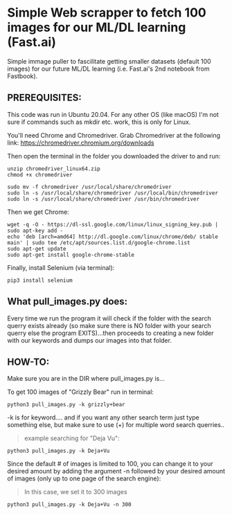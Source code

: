 # Simple Web scrapper to fetch 100 images for our ML/DL learning (Fast.ai)

Simple immage puller to fascilitate getting smaller datasets (default 100 images) for our future ML/DL learning (i.e. Fast.ai's 2nd notebook from Fastbook).


## PREREQUISITES:

This code was run in Ubuntu 20.04. For any other OS (like macOS) I'm not sure if commands such as mkdir etc. work, this is only for Linux.

You'll need Chrome and Chromedriver.
Grab Chromedriver at the following link: https://chromedriver.chromium.org/downloads

Then open the terminal in the folder you downloaded the driver to and run:

```
unzip chromedriver_linux64.zip
chmod +x chromedriver

sudo mv -f chromedriver /usr/local/share/chromedriver
sudo ln -s /usr/local/share/chromedriver /usr/local/bin/chromedriver
sudo ln -s /usr/local/share/chromedriver /usr/bin/chromedriver
```

Then we get Chrome:
```
wget -q -O - https://dl-ssl.google.com/linux/linux_signing_key.pub | sudo apt-key add -
echo 'deb [arch=amd64] http://dl.google.com/linux/chrome/deb/ stable main' | sudo tee /etc/apt/sources.list.d/google-chrome.list
sudo apt-get update 
sudo apt-get install google-chrome-stable
```
Finally, install Selenium (via terminal):
```
pip3 install selenium
```

## What pull_images.py does:

Every time we run the program it will check if the folder with the search querry exists already (so make sure there is NO folder with your search querry else the program EXITS)...then proceeds to creating a new folder with our keywords and dumps our images into that folder.

## HOW-TO:

Make sure you are in the DIR where pull_images.py is...

To get 100 images of "Grizzly Bear" run in terminal: 

```
python3 pull_images.py -k grizzly+bear
```
-k is for keyword.... and if you want any other search term just type something else, but make sure to use (+) for multiple word search querries..

> example searching for "Deja Vu":
```
python3 pull_images.py -k Deja+Vu
```

Since the default # of images is limited to 100, you can change it to your desired amount by adding the argument -n followed by your desired amount of images (only up to one page of the search engine):

> In this case, we set it to 300 images
```
python3 pull_images.py -k Deja+Vu -n 300
```


